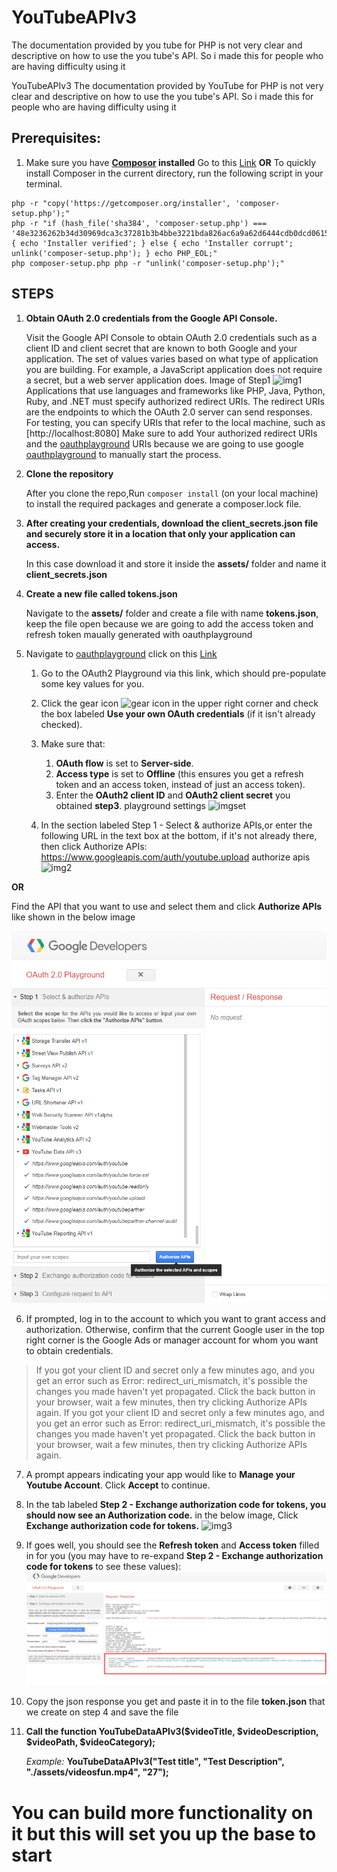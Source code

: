 # YouTubeAPIv3
The documentation provided by you tube for PHP is not very clear and descriptive on how to use the you tube's API. So i made this for people who are having difficulty using it

YouTubeAPIv3
The documentation provided by YouTube for PHP is not very clear and descriptive on how to use the you tube's API. So i made this for people who are having difficulty using it

## Prerequisites:
   1. Make sure you have **[Composor](https://getcomposer.org/download/) installed** Go to this [Link](https://getcomposer.org/download/) **OR** To quickly install Composer in the current directory, run the following script in your terminal.

    php -r "copy('https://getcomposer.org/installer', 'composer-setup.php');" 
    php -r "if (hash_file('sha384', 'composer-setup.php') === '48e3236262b34d30969dca3c37281b3b4bbe3221bda826ac6a9a62d6444cdb0dcd0615698a5cbe587c3f0fe57a54d8f5') { echo 'Installer verified'; } else { echo 'Installer corrupt'; unlink('composer-setup.php'); } echo PHP_EOL;" 
    php composer-setup.php php -r "unlink('composer-setup.php');"

## STEPS
1. **Obtain OAuth 2.0 credentials from the Google API Console.**

    Visit the Google API Console to obtain OAuth 2.0 credentials such as a client ID and client secret that are known to both Google and your application. The set of values varies based on what type of application you are building. For example, a JavaScript application does not require a secret, but a web server application does. Image of Step1
![img1](step1)
    Applications that use languages and frameworks like PHP, Java, Python, Ruby, and .NET must specify authorized redirect URIs. The redirect URIs are the endpoints to which the OAuth 2.0 server can send responses. For testing, you can specify URIs that refer to the local machine, such as [http://localhost:8080] Make sure to add Your authorized redirect URIs and the [oauthplayground](https://developers.google.com/oauthplayground/) URIs because we are going to use google [oauthplayground](https://developers.google.com/oauthplayground/) to manually start the process.

2. **Clone the repository**

    After you clone the repo,Run `composer install` (on your local machine) to install the required packages and generate a composer.lock file.

3. **After creating your credentials, download the client_secrets.json file and securely store it in a location that only your application can access.**

    In this case download it and store it inside the **assets/** folder and name it **client_secrets.json**

4. **Create a new file called tokens.json**

    Navigate to the **assets/** folder and create a file with name **tokens.json**, keep the file open because we are going to add the access token and refresh token maually generated with oauthplayground

5. Navigate to [oauthplayground](https://developers.google.com/oauthplayground/) click on this [Link](https://developers.google.com/oauthplayground/)

   1. Go to the OAuth2 Playground via this link, which should pre-populate some key values for you.

   2. Click the gear icon ![gear](https://developers.google.com/adwords/api/images/playground-gear.png) icon in the upper right corner and check the box labeled **Use your own OAuth credentials** (if it isn't already checked).

   3. Make sure that:

      1. **OAuth flow** is set to **Server-side**.
      2. **Access type** is set to **Offline** (this ensures you get a refresh token and an access token, instead of just an access token).
      3. Enter the **OAuth2 client ID** and **OAuth2 client secret** you obtained **step3**. playground settings ![imgset](https://developers.google.com/adwords/api/images/playground-settings.png)
   4. In the section labeled Step 1 - Select & authorize APIs,or enter the following URL in the text box at the bottom, if it's not already there, then click Authorize APIs:
      https://www.googleapis.com/auth/youtube.upload authorize apis ![img2](https://developers.google.com/adwords/api/images/playground-authorize-apis.png)

**OR**

Find the API that you want to use and select them and click **Authorize APIs** like shown in the below image

![step2](/assets/images/step2.png)

6. If prompted, log in to the account to which you want to grant access and authorization. Otherwise, confirm that the current Google user in the top right corner is the Google Ads or manager account for whom you want to obtain credentials.

>If you got your client ID and secret only a few minutes ago, and you get an error such as Error: redirect_uri_mismatch, it's possible the changes you made haven't yet propagated. Click the back button in your browser, wait a few minutes, then try clicking Authorize APIs again. If you got your client ID and secret only a few minutes ago, and you get an error such as Error: redirect_uri_mismatch, it's possible the changes you made haven't yet propagated. Click the back button in your browser, wait a few minutes, then try clicking Authorize APIs again.

7. A prompt appears indicating your app would like to **Manage your Youtube Account**. Click **Accept** to continue.

8. In the tab labeled **Step 2 - Exchange authorization code for tokens, you should now see an Authorization code.** in the below image, Click **Exchange authorization code for tokens.** ![img3](https://developers.google.com/adwords/api/images/playground-authcode.png)

9. If goes well, you should see the **Refresh token** and **Access token** filled in for you (you may have to re-expand **Step 2 - Exchange authorization code for tokens** to see these values): ![step4](assets/images/step4.png)

10. Copy the json response you get and paste it in to the file **token.json** that we create on step 4 and save the file

11. **Call the function YouTubeDataAPIv3($videoTitle, $videoDescription, $videoPath, $videoCategory);**

    *Example:* **YouTubeDataAPIv3("Test title", "Test Description", "./assets/videosfun.mp4", "27");**

# You can build more functionality on it but this will set you up the base to start
